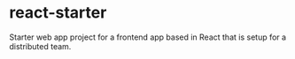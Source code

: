 # react-starter
Starter web app project for a frontend app based in React that is setup for a distributed team.
